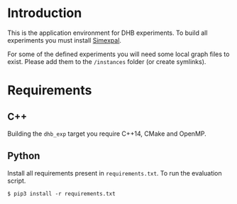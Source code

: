 # Introduction

This is the application environment for DHB experiments. 
To build all experiments you must install
[Simexpal](https://github.com/hu-macsy/simexpal).

For some of the defined experiments you will need some local 
graph files to exist. Please add them to the `/instances`
folder (or create symlinks).

# Requirements

## C++

Building the `dhb_exp` target you require C++14, CMake and OpenMP.

## Python

Install all requirements present in `requirements.txt`. To run the evaluation
script.

```
$ pip3 install -r requirements.txt
```
